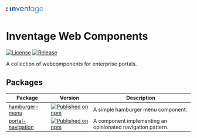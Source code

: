<h1>
  <img
    width="20%"
    src="./docs/logo.svg"
    alt="Inventage AG"
  />
</h1>

# Inventage Web Components

[![License](https://img.shields.io/npm/l/@inventage-web-components/common?style=flat-square)](https://github.com/inventage/web-components/blob/main/LICENSE)
[![Release](https://img.shields.io/github/workflow/status/inventage/web-components/Release?style=flat-square)](https://github.com/inventage/web-components/actions)

A collection of webcomponents for enterprise portals.

## Packages

| Package                                                                                        | Version                                                                                                                                                                                          | Description                                                 |
| ---------------------------------------------------------------------------------------------- | ------------------------------------------------------------------------------------------------------------------------------------------------------------------------------------------------ | ----------------------------------------------------------- |
| [hamburger-menu](https://inventage.github.io/web-components/?path=/story/hamburger-menu)       | [![Published on npm](https://img.shields.io/npm/v/@inventage-web-components/hamburger-menu.svg?style=flat-square)](https://www.npmjs.com/package/@inventage-web-components/hamburger-menu)       | A simple hamburger menu component.                          |
| [portal-navigation](https://inventage.github.io/web-components/?path=/story/portal-navigation) | [![Published on npm](https://img.shields.io/npm/v/@inventage-web-components/portal-navigation.svg?style=flat-square)](https://www.npmjs.com/package/@inventage-web-components/portal-navigation) | A component implementing an opinionated navigation pattern. |
